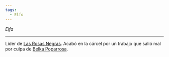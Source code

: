 ```yaml
---
tags:
  - Elfo
---
```

*Elfa*
___
Líder de [Las Rosas Negras](../Organizaciones/Las%20Rosas%20Negras.md). Acabó en la cárcel por un trabajo que salió mal por culpa de [Belka Poparrosa](Grupo/Belka%20Poparrosa.md).